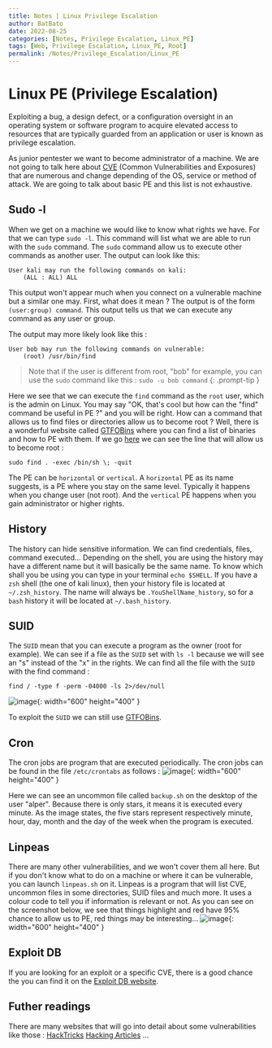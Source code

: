 ```yaml
---
title: Notes | Linux Privilege Escalation
author: BatBato
date: 2022-08-25
categories: [Notes, Privilege Escalation, Linux_PE]
tags: [Web, Privilege Escalation, Linux_PE, Root]
permalink: /Notes/Privilege_Escalation/Linux_PE
---
```


# Linux PE (Privilege Escalation)

Exploiting a bug, a design defect, or a configuration oversight in an operating system or software program to acquire elevated access to resources that are typically guarded from an application or user is known as privilege escalation.

As junior pentester we want to become administrator of a machine. We are not going to talk here about [CVE](https://en.wikipedia.org/wiki/Common_Vulnerabilities_and_Exposures) (Common Vulnerabilities and Exposures) that are numerous and change depending of the OS, service or method of attack. We are going to talk about basic PE and this list is not exhaustive.

## Sudo -l

When we get on a machine we would like to know what rights we have. For that we can type ```sudo -l```. This command will list what we are able to run with the ```sudo``` command. The ```sudo``` command allow us to execute other commands as another user. The output can look like this: 

```console
User kali may run the following commands on kali:
    (ALL : ALL) ALL
```

This output won't appear much when you connect on a vulnerable machine but a similar one may. First, what does it mean ? The output is of the form ```(user:group) command```. This output tells us that we can execute any command as any user or group.

The output may more likely look like this :
```console
User bob may run the following commands on vulnerable:
    (root) /usr/bin/find
```
> Note that if the user is different from root, "bob" for example, you can use the ```sudo``` command like this : ```sudo -u bob command```
{: .prompt-tip }

Here we see that we can execute the ```find``` command as the ```root``` user, which is the admin on Linux.
You may say "OK, that's cool but how can the "find" command be useful in PE ?" and you will be right. How can a command that allows us to find files or directories allow us to become root ? Well, there is a wonderful website called [GTFOBins](https://gtfobins.github.io/) where you can find a list of binaries and how to PE with them. If we go [here](https://gtfobins.github.io/gtfobins/find/#sudo) we can see the line that will allow us to become root :

```console
sudo find . -exec /bin/sh \; -quit
```

The PE can be ```horizontal``` or ```vertical```. A ```horizontal``` PE as its name suggests, is a PE where you stay on the same level. Typically it happens when you change user (not root). And the ```vertical``` PE happens when you gain administrator or higher rights.



## History

The history can hide sensitive information. We can find credentials, files, command executed... Depending on the shell, you are using the history may have a different name but it will basically be the same name. To know which shall you be using you can type in your terminal ```echo $SHELL```.
If you have a ```zsh``` shell (the one of kali linux), then your history file is located at ```~/.zsh_history```. The name will always be ```.YouShellName_history```, so for a ```bash``` history it will be located at ```~/.bash_history```.



## SUID

The ```SUID``` mean that you can execute a program as the owner (root for example). We can see if a file as the ```SUID``` set with ```ls -l``` because we will see an "s" instead of the "x" in the rights. We can find all the file with the ```SUID``` with the find command :

```console 
find / -type f -perm -04000 -ls 2>/dev/null
```
![image](https://user-images.githubusercontent.com/73934639/186755796-aec4ee24-e917-4591-877d-26cd5af01a23.png){: width="600" height="400" }

To exploit the ```SUID``` we can still use [GTFOBins](https://gtfobins.github.io/).



## Cron

The cron jobs are program that are executed periodically. The cron jobs can be found in the file ```/etc/crontabs``` as follows :
![image](https://user-images.githubusercontent.com/73934639/186756606-b2da9feb-ba29-4fe2-bbe3-8eb4dc1d695a.png){: width="600" height="400" }

Here we can see an uncommon file called ```backup.sh``` on the desktop of the user "alper". Because there is only stars, it means it is executed every minute. As the image states, the five stars represent respectively minute, hour, day, month and the day of the week when the program is executed.



## Linpeas

There are many other vulnerabilities, and we won't cover them all here. But if you don't know what to do on a machine or where it can be vulnerable, you can launch ```linpeas.sh``` on it. Linpeas is a program that will list CVE, uncommon files in some directories, SUID files and much more. It uses a colour code to tell you if information is relevant or not. As you can see on the screenshot below, we see that things highlight and red have 95% chance to allow us to PE, red things may be interesting...
![image](https://user-images.githubusercontent.com/73934639/186758823-5e405262-d70f-4976-ba8b-03e08442ec6a.png){: width="600" height="400" }



## Exploit DB

If you are looking for an exploit or a specific CVE, there is a good chance the you can find it on the [Exploit DB website](https://www.exploit-db.com/).



## Futher readings

There are many websites that will go into detail about some vulnerabilities like those :
[HackTricks](https://book.hacktricks.xyz)
[Hacking Articles](https://www.hackingarticles.in/)
...

